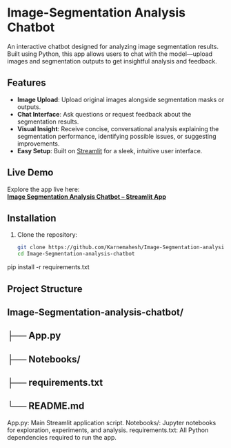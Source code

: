 # Image-Segmentation Analysis Chatbot

An interactive chatbot designed for analyzing image segmentation results. Built using Python, this app allows users to chat with the model—upload images and segmentation outputs to get insightful analysis and feedback.

## Features

- **Image Upload**: Upload original images alongside segmentation masks or outputs.
- **Chat Interface**: Ask questions or request feedback about the segmentation results.
- **Visual Insight**: Receive concise, conversational analysis explaining the segmentation performance, identifying possible issues, or suggesting improvements.
- **Easy Setup**: Built on [Streamlit](https://streamlit.io) for a sleek, intuitive user interface.

## Live Demo

Explore the app live here:  
**[Image Segmentation Analysis Chatbot – Streamlit App](https://image-segmentation-analysis-chatbot-mnqbktwk4cyzmbudzr3hlt.streamlit.app/)**

## Installation

1. Clone the repository:
   ```bash
   git clone https://github.com/Karnemahesh/Image-Segmentation-analysis-chatbot.git
   cd Image-Segmentation-analysis-chatbot
pip install -r requirements.txt

## Project Structure

## Image-Segmentation-analysis-chatbot/
## ├── App.py
## ├── Notebooks/
## ├── requirements.txt
## └── README.md

App.py: Main Streamlit application script.
Notebooks/: Jupyter notebooks for exploration, experiments, and analysis.
requirements.txt: All Python dependencies required to run the app.
